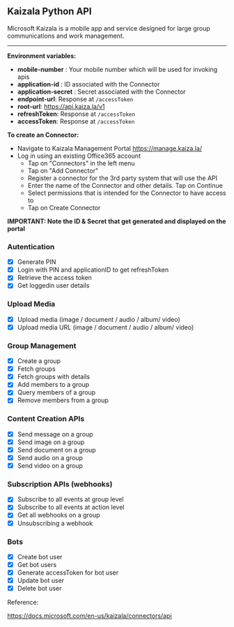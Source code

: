 ## Kaizala Python API

Microsoft Kaizala is a mobile app and service designed for large group communications and work management. 

---
**Environment variables:**

* **mobile-number** : Your mobile number which will be used for invoking apis
* **application-id** : ID associated with the Connector
* **application-secret** : Secret associated with the Connector
* **endpoint-url**: Response at `/accessToken` 
* **root-url**: https://api.kaiza.la/v1
* **refreshToken**: Response at `/accessToken` 
* **accessToken**: Response at `/accessToken` 

**To create an Connector:**
* Navigate to Kaizala Management Portal https://manage.kaiza.la/
* Log in using an existing Office365 account
  * Tap on "Connectors" in the left menu
  * Tap on "Add Connector"
  * Register a connector for the 3rd party system that will use the API
  * Enter the name of the Connector and other details. Tap on Continue
  * Select permissions that is intended for the Connector to have access to
  * Tap on Create Connector

**IMPORTANT: Note the ID & Secret that get generated and displayed on the portal**

### Autentication
 - [x] Generate PIN
 - [x] Login with PIN and applicationID to get refreshToken
 - [x] Retrieve the access token
 - [x] Get loggedin user details

### Upload Media
- [x] Upload media (image / document / audio / album/ video)
- [x] Upload media URL (image / document / audio / album/ video)

### Group Management
- [x] Create a group
- [x] Fetch groups
- [x] Fetch groups with details
- [x] Add members to a group
- [x] Query members of a group
- [x] Remove members from a group

### Content Creation APIs
 - [x] Send message on a group
 - [x] Send image on a group
 - [x] Send document on a group
 - [x] Send audio on a group
 - [x] Send video on a group
 
### Subscription APIs (webhooks)
- [x] Subscribe to all events at group level
- [x] Subscribe to all events at action level
- [x] Get all webhooks on a group
- [x] Unsubscribing a webhook

### Bots
- [x] Create bot user
- [x] Get bot users
- [x] Generate accessToken for bot user
- [x] Update bot user
- [x] Delete bot user

Reference:

https://docs.microsoft.com/en-us/kaizala/connectors/api
